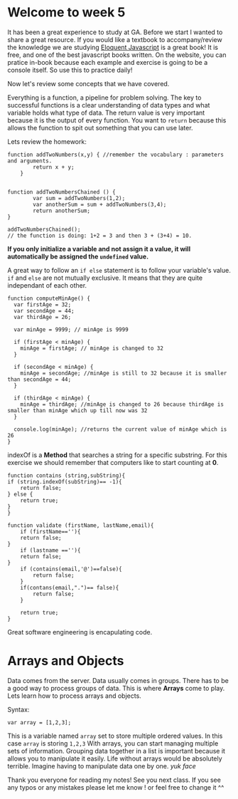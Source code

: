 # Welcome to week 5 
It has been a great experience to study at GA. 
Before we start I wanted to share a great resource. If you would like a textbook to accompany/review the knowledge we are studying [Eloquent Javascript](http://eloquentjavascript.net/) is a great book! It is free, and one of the best javascript books written. On the website, you can pratice in-book because each example and exercise is going to be a console itself. So use this to practice daily! 


Now let's review some concepts that we have covered. 

Everything is a function, a pipeline for problem solving. The key to successful functions is a clear understanding of data types and what variable holds what type of data. The return value is very important because it is the output of every function. You want to `return` because this allows the function to spit out something that you can use later. 

Lets review the homework: 

	function addTwoNumbers(x,y) { //remember the vocabulary : parameters and arguments. 
	  		return x + y;
		}


	function addTwoNumbersChained () {
			var sum = addTwoNumbers(1,2);
			var anotherSum = sum + addTwoNumbers(3,4);
			return anotherSum; 
	}

	addTwoNumbersChained();
	// the function is doing: 1+2 = 3 and then 3 + (3+4) = 10. 


**If you only initialize a variable and not assign it a value, it will automatically be assigned the `undefined` value.** 

A great way to follow an `if else` statement is to follow your variable's value. `if` and `else` are not mutually exclusive. It means that they are quite independant of each other. 

	function computeMinAge() {
	  var firstAge = 32;
	  var secondAge = 44;
	  var thirdAge = 26;

	  var minAge = 9999; // minAge is 9999

	  if (firstAge < minAge) {
	    minAge = firstAge; // minAge is changed to 32
	  }

	  if (secondAge < minAge) {
	    minAge = secondAge; //minAge is still to 32 because it is smaller than secondAge = 44;
	  }

	  if (thirdAge < minAge) {
	    minAge = thirdAge; //minAge is changed to 26 because thirdAge is smaller than minAge which up till now was 32
	  }
	  
	  console.log(minAge); //returns the current value of minAge which is 26
	}

indexOf is a **Method** that searches a string for a specific substring. For this exercise we should remember that computers like to start counting at **0**. 

	function contains (string,subString){
	if (string.indexOf(subString)== -1){
		return false;
	} else {
		return true;
	}
	}

	function validate (firstName, lastName,email){
		if (firstName==''){
		return false;
	}
		if (lastname ==''){
		return false;
	}
		if (contains(email,'@')==false){
			return false;
		}
		if(contans(email,".")== false){
			return false;
		}

		return true; 
	}


Great software engineering is encapulating code. 


# Arrays and Objects 
Data comes from the server. Data usually comes in groups. There has to be a good way to process groups of data. This is where **Arrays** come to play. Lets learn how to process arrays and objects. 

Syntax: 

	var array = [1,2,3];

This is a variable named `array` set to store multiple ordered values. In this case `array` is storing `1,2,3`
With arrays, you can start managing multiple sets of information. Grouping data together in a list is important because it allows you to manipulate it easily. Life without arrays would be absolutely terrible. Imagine having to manipulate data one by one. *yuk face* 

 




Thank you everyone for reading my notes! See you next class. If you see any typos or any mistakes please let me know ! or feel free to change it ^^




